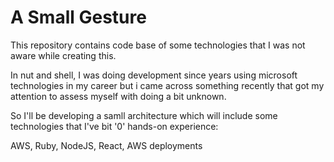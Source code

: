 # A Small Gesture
This repository contains code base of some technologies that I was not aware while creating this.

In nut and shell, I was doing development since years using microsoft technologies in my career but i came across something recently that got my attention to assess myself with doing a bit unknown.

So I'll be developing a samll architecture which will include some technologies that I've bit '0' hands-on experience:

AWS,
Ruby,
NodeJS,
React,
AWS deployments



